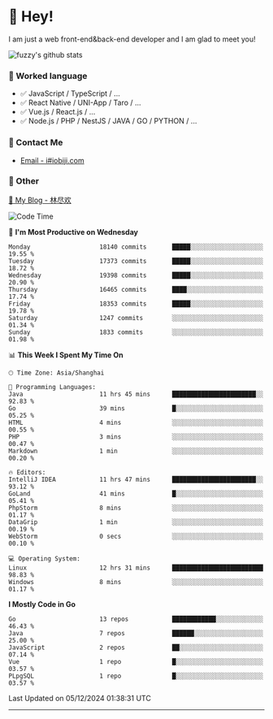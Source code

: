 # 👋 Hey!

I am just a web front-end&back-end developer and I am glad to meet you!

![fuzzy's github stats](https://github-readme-stats.vercel.app/api?username=JaydenForYou&&show_icons=true&&title_color=1abc9c&&icon_color=1abc9c)


### 📝 Worked language

- ✅ JavaScript / TypeScript / ...
- ✅ React Native / UNI-App / Taro / ...
- ✅ Vue.js / React.js / ...
- ✅ Node.js / PHP / NestJS / JAVA / GO / PYTHON / ...

### 📮 Contact Me

- [Email - i#iobiji.com](mailto:i@iobiji.com)


### 🤪 Other

[📌 My Blog - 林尽欢](https://iobiji.com)

<!--START_SECTION:waka-->
![Code Time](http://img.shields.io/badge/Code%20Time-1%2C299%20hrs%2044%20mins-blue)

📅 **I'm Most Productive on Wednesday** 

```text
Monday                   18140 commits       █████░░░░░░░░░░░░░░░░░░░░   19.55 % 
Tuesday                  17373 commits       █████░░░░░░░░░░░░░░░░░░░░   18.72 % 
Wednesday                19398 commits       █████░░░░░░░░░░░░░░░░░░░░   20.90 % 
Thursday                 16465 commits       ████░░░░░░░░░░░░░░░░░░░░░   17.74 % 
Friday                   18353 commits       █████░░░░░░░░░░░░░░░░░░░░   19.78 % 
Saturday                 1247 commits        ░░░░░░░░░░░░░░░░░░░░░░░░░   01.34 % 
Sunday                   1833 commits        ░░░░░░░░░░░░░░░░░░░░░░░░░   01.98 % 
```


📊 **This Week I Spent My Time On** 

```text
🕑︎ Time Zone: Asia/Shanghai

💬 Programming Languages: 
Java                     11 hrs 45 mins      ███████████████████████░░   92.83 % 
Go                       39 mins             █░░░░░░░░░░░░░░░░░░░░░░░░   05.25 % 
HTML                     4 mins              ░░░░░░░░░░░░░░░░░░░░░░░░░   00.55 % 
PHP                      3 mins              ░░░░░░░░░░░░░░░░░░░░░░░░░   00.47 % 
Markdown                 1 min               ░░░░░░░░░░░░░░░░░░░░░░░░░   00.20 % 

🔥 Editors: 
IntelliJ IDEA            11 hrs 47 mins      ███████████████████████░░   93.12 % 
GoLand                   41 mins             █░░░░░░░░░░░░░░░░░░░░░░░░   05.41 % 
PhpStorm                 8 mins              ░░░░░░░░░░░░░░░░░░░░░░░░░   01.17 % 
DataGrip                 1 min               ░░░░░░░░░░░░░░░░░░░░░░░░░   00.19 % 
WebStorm                 0 secs              ░░░░░░░░░░░░░░░░░░░░░░░░░   00.10 % 

💻 Operating System: 
Linux                    12 hrs 31 mins      █████████████████████████   98.83 % 
Windows                  8 mins              ░░░░░░░░░░░░░░░░░░░░░░░░░   01.17 % 
```

**I Mostly Code in Go** 

```text
Go                       13 repos            ████████████░░░░░░░░░░░░░   46.43 % 
Java                     7 repos             ██████░░░░░░░░░░░░░░░░░░░   25.00 % 
JavaScript               2 repos             ██░░░░░░░░░░░░░░░░░░░░░░░   07.14 % 
Vue                      1 repo              █░░░░░░░░░░░░░░░░░░░░░░░░   03.57 % 
PLpgSQL                  1 repo              █░░░░░░░░░░░░░░░░░░░░░░░░   03.57 % 
```




 Last Updated on 05/12/2024 01:38:31 UTC
<!--END_SECTION:waka-->
---
